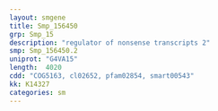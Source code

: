 ```yaml
---
layout: smgene
title: Smp_156450
grp: Smp_15
description: "regulator of nonsense transcripts 2"
smp: Smp_156450.2
uniprot: "G4VA15"
length:  4020
cdd: "COG5163, cl02652, pfam02854, smart00543"
kk: K14327
categories: sm
---
```

